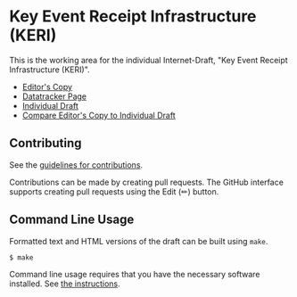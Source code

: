 # Key Event Receipt Infrastructure (KERI)

This is the working area for the individual Internet-Draft, "Key Event Receipt Infrastructure (KERI)".

* [Editor's Copy](https://trustoverip.github.io/tswg-keri-specification/#go.draft-ssmith-keri.html)
* [Datatracker Page](https://datatracker.ietf.org/doc/draft-ssmith-keri)
* [Individual Draft](https://datatracker.ietf.org/doc/html/draft-ssmith-keri)
* [Compare Editor's Copy to Individual Draft](https://trustoverip.github.io/tswg-keri-specification/#go.draft-ssmith-keri.diff)


## Contributing

See the
[guidelines for contributions](https://github.com/trustoverip/tswg-keri-specification/blob/main/CONTRIBUTING.md).

Contributions can be made by creating pull requests.
The GitHub interface supports creating pull requests using the Edit (✏) button.


## Command Line Usage

Formatted text and HTML versions of the draft can be built using `make`.

```sh
$ make
```

Command line usage requires that you have the necessary software installed.  See
[the instructions](https://github.com/martinthomson/i-d-template/blob/main/doc/SETUP.md).

